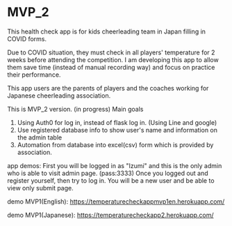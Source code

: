 # MVP_2
This health check app is for kids cheerleading team in Japan filling in COVID forms.

Due to COVID situation, they must check in all players' temperature for 2 weeks before attending the competition. I am developing this app to allow them save time (instead of manual recording way) and focus on practice their performance.

This app users are the parents of players and the coaches working for Japanese cheerleading association.


This is MVP_2 version. (in progress)
Main goals
1. Using Auth0 for log in, instead of flask log in. (Using Line and google)
2. Use registered database info to show user's name and information on the admin table
3. Automation from database into excel(csv) form which is provided by association.

app demos:
First you will be logged in as "Izumi" and this is the only admin who is able to visit admin page. (pass:3333)
Once you logged out and register yourself, then try to log in. You will be a new user and be able to view only submit page.


demo MVP1(English): https://temperaturecheckappmvp1en.herokuapp.com/

demo MVP1(Japanese): https://temperaturecheckapp2.herokuapp.com/
